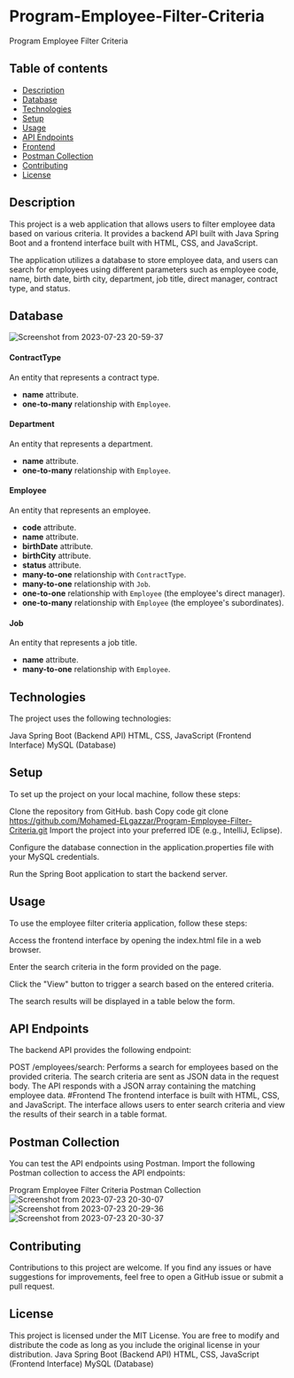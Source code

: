 # Program-Employee-Filter-Criteria
Program Employee Filter Criteria

## Table of contents
* [Description](#description)
* [Database](#database)
* [Technologies](#technologies)
* [Setup](#setup)
* [Usage](#usage)
* [API Endpoints](#api_endpoints)
* [Frontend](#frontend)
* [Postman Collection](#postman_collection)
* [Contributing](#contributing)
* [License](#license)

## Description
This project is a web application that allows users to filter employee data based on various criteria. It provides a backend API built with Java Spring Boot and a frontend interface built with HTML, CSS, and JavaScript.

The application utilizes a database to store employee data, and users can search for employees using different parameters such as employee code, name, birth date, birth city, department, job title, direct manager, contract type, and status.

## Database
![Screenshot from 2023-07-23 20-59-37](https://github.com/Mohamed-ELgazzar/Program-Employee-Filter-Criteria/assets/122599973/f13a0568-2536-4de1-a17f-8dc15b5e3434)
#### ContractType

An entity that represents a contract type.

* **name** attribute.
* **one-to-many** relationship with `Employee`.

#### Department

An entity that represents a department.

* **name** attribute.
* **one-to-many** relationship with `Employee`.

#### Employee

An entity that represents an employee.

* **code** attribute.
* **name** attribute.
* **birthDate** attribute.
* **birthCity** attribute.
* **status** attribute.
* **many-to-one** relationship with `ContractType`.
* **many-to-one** relationship with `Job`.
* **one-to-one** relationship with `Employee` (the employee's direct manager).
* **one-to-many** relationship with `Employee` (the employee's subordinates).

#### Job

An entity that represents a job title.

* **name** attribute.
* **many-to-one** relationship with `Employee`.
## Technologies
The project uses the following technologies:

Java Spring Boot (Backend API)
HTML, CSS, JavaScript (Frontend Interface)
MySQL (Database)
## Setup
To set up the project on your local machine, follow these steps:

Clone the repository from GitHub.
bash
Copy code
git clone https://github.com/Mohamed-ELgazzar/Program-Employee-Filter-Criteria.git
Import the project into your preferred IDE (e.g., IntelliJ, Eclipse).

Configure the database connection in the application.properties file with your MySQL credentials.

Run the Spring Boot application to start the backend server.

## Usage
To use the employee filter criteria application, follow these steps:

Access the frontend interface by opening the index.html file in a web browser.

Enter the search criteria in the form provided on the page.

Click the "View" button to trigger a search based on the entered criteria.

The search results will be displayed in a table below the form.

## API Endpoints
The backend API provides the following endpoint:

POST /employees/search: Performs a search for employees based on the provided criteria. The search criteria are sent as JSON data in the request body. The API responds with a JSON array containing the matching employee data.
#Frontend
The frontend interface is built with HTML, CSS, and JavaScript. The interface allows users to enter search criteria and view the results of their search in a table format.

## Postman Collection
You can test the API endpoints using Postman. Import the following Postman collection to access the API endpoints:

Program Employee Filter Criteria Postman Collection
![Screenshot from 2023-07-23 20-30-07](https://github.com/Mohamed-ELgazzar/Program-Employee-Filter-Criteria/assets/122599973/c55dd86f-9c4a-4a01-9dbb-2c420c6b1c66)
![Screenshot from 2023-07-23 20-29-36](https://github.com/Mohamed-ELgazzar/Program-Employee-Filter-Criteria/assets/122599973/5bedc80d-7881-4dd4-9e8e-e339211b3e23)
![Screenshot from 2023-07-23 20-30-37](https://github.com/Mohamed-ELgazzar/Program-Employee-Filter-Criteria/assets/122599973/b68ae93c-7e46-4ce5-ac6f-0693707d02ae)



## Contributing
Contributions to this project are welcome. If you find any issues or have suggestions for improvements, feel free to open a GitHub issue or submit a pull request.

## License
This project is licensed under the MIT License. You are free to modify and distribute the code as long as you include the original license in your distribution.
Java Spring Boot (Backend API)
HTML, CSS, JavaScript (Frontend Interface)
MySQL (Database)
